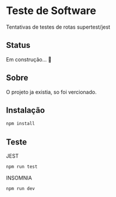 # Teste de Software
Tentativas de testes de rotas supertest/jest
## Status 
Em construção... 🚧
## Sobre
O projeto ja existia, so foi vercionado.
## Instalação
```bash
npm install
```
## Teste
JEST
```bash
npm run test
```
INSOMNIA
```bash
npm run dev
```